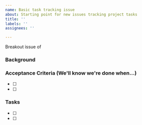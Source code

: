 ```yaml
---
name: Basic task tracking issue
about: Starting point for new issues tracking project tasks
title: ''
labels: ''
assignees: ''

---
```


Breakout issue of <story>

### Background

### Acceptance Criteria (We'll know we're done when...)

- [ ] 
- [ ] 

### Tasks

- [ ] 
- [ ]
